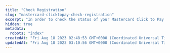 ```yaml
---
title: "Check Registration"
slug: "mastercard-clicktopay-check-registration"
excerpt: "In order to check the status of your Mastercard Click to Pay Registration the following API endpoint can be used."
hidden: true
metadata: 
  robots: "index"
createdAt: "Fri Aug 18 2023 02:48:53 GMT+0000 (Coordinated Universal Time)"
updatedAt: "Fri Aug 18 2023 03:10:56 GMT+0000 (Coordinated Universal Time)"
---
```

